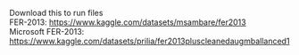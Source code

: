 Download this to run files <br>
FER-2013: https://www.kaggle.com/datasets/msambare/fer2013 <br>
Microsoft FER-2013: https://www.kaggle.com/datasets/prilia/fer2013pluscleanedaugmballanced1 <br>
